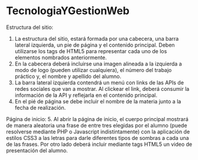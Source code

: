# TecnologiaYGestionWeb

Estructura del sitio:
1. La estructura del sitio, estará formada por una cabecera, una barra lateral izquierda, un pie de página y el contenido principal. Deben utilizarse los tags de HTML5 para representar cada uno de los elementos nombrados anteriormente.
2. En la cabecera deberá incluirse una imagen alineada a la izquierda a modo de logo (pueden utilizar cualquiera), el número del trabajo práctico y, el nombre y apellido del alumno.
3. La barra lateral izquierda contendrá un menú con links de las APIs de redes sociales que van a mostrar. Al clickear el link, deberá consumir la información de la API y reflejarla en el contenido principal.
4. En el pié de página se debe incluir el nombre de la materia junto a la fecha de
realización.

Página de inicio:
5. Al abrir la página de inicio, el cuerpo principal mostrará de manera aleatoria una frase de entre tres elegidas por el alumno (puede resolverse mediante PHP o Javascript indistintamente) con la aplicación de estilos CSS3 a las letras para darle diferentes tipos de sombras a cada una de las frases. Por otro lado deberá incluir mediante tags HTML5 un video de presentación del alumno.

